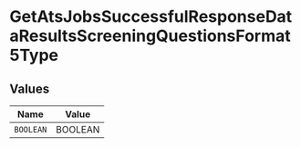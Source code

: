 # GetAtsJobsSuccessfulResponseDataResultsScreeningQuestionsFormat5Type


## Values

| Name      | Value     |
| --------- | --------- |
| `BOOLEAN` | BOOLEAN   |